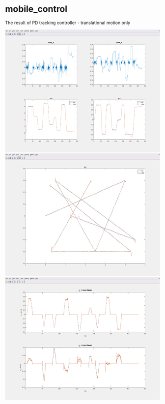 # mobile_control
The result of PD tracking controller - translational motion only

<img src="mobile_control/picture/2020-10-16.png" width="700" height="400" />

<img src="mobile_control/picture/2020-10-16-2.png" width="700" height="400" />

<img src="mobile_control/picture/2020-10-16-3.png" width="700" height="400" />
